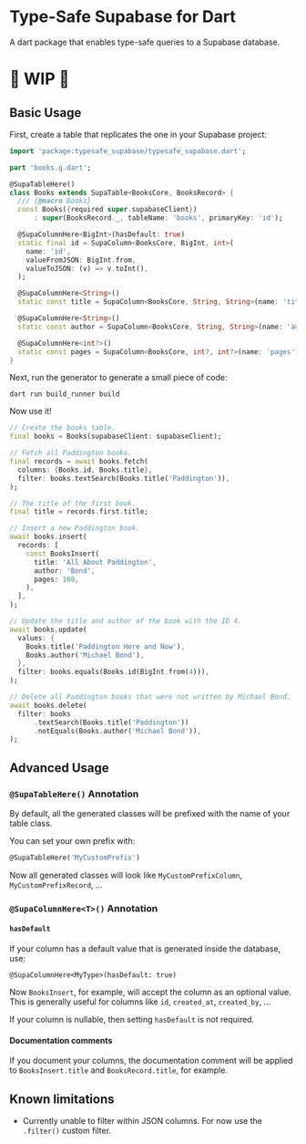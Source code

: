 # Type-Safe Supabase for Dart
A dart package that enables type-safe queries to a Supabase database.

# 🚧 WIP 🚧

## Basic Usage
First, create a table that replicates the one in your Supabase project:
``` dart
import 'package:typesafe_supabase/typesafe_supabase.dart';

part 'books.g.dart';

@SupaTableHere()
class Books extends SupaTable<BooksCore, BooksRecord> {
  /// {@macro Books}
  const Books({required super.supabaseClient})
      : super(BooksRecord._, tableName: 'books', primaryKey: 'id');

  @SupaColumnHere<BigInt>(hasDefault: true)
  static final id = SupaColumn<BooksCore, BigInt, int>(
    name: 'id',
    valueFromJSON: BigInt.from,
    valueToJSON: (v) => v.toInt(),
  );

  @SupaColumnHere<String>()
  static const title = SupaColumn<BooksCore, String, String>(name: 'title');

  @SupaColumnHere<String>()
  static const author = SupaColumn<BooksCore, String, String>(name: 'author');

  @SupaColumnHere<int?>()
  static const pages = SupaColumn<BooksCore, int?, int?>(name: 'pages');
}
```

Next, run the generator to generate a small piece of code:
```
dart run build_runner build
```

Now use it!
``` dart
// Create the books table.
final books = Books(supabaseClient: supabaseClient);

// Fetch all Paddington books.
final records = await books.fetch(
  columns: {Books.id, Books.title},
  filter: books.textSearch(Books.title('Paddington')),
);

// The title of the first book.
final title = records.first.title;

// Insert a new Paddington book.
await books.insert(
  records: [
    const BooksInsert(
      title: 'All About Paddington',
      author: 'Bond',
      pages: 160,
    ),
  ],
);

// Update the title and author of the book with the ID 4.
await books.update(
  values: {
    Books.title('Paddington Here and Now'),
    Books.author('Michael Bond'),
  },
  filter: books.equals(Books.id(BigInt.from(4))),
);

// Delete all Paddington books that were not written by Michael Bond.
await books.delete(
  filter: books
      .textSearch(Books.title('Paddington'))
      .notEquals(Books.author('Michael Bond')),
);
```

## Advanced Usage
### `@SupaTableHere()` Annotation
By default, all the generated classes will be prefixed with the name of your table class.

You can set your own prefix with:
``` dart
@SupaTableHere('MyCustomPrefix')
```

Now all generated classes will look like `MyCustomPrefixColumn`, `MyCustomPrefixRecord`, ...

### `@SupaColumnHere<T>()` Annotation
#### `hasDefault`
If your column has a default value that is generated inside the database, use:
```
@SupaColumnHere<MyType>(hasDefault: true)
```

Now `BooksInsert`, for example, will accept the column as an optional value. This is generally useful for columns like `id`, `created_at`, `created_by`, ...

If your column is nullable, then setting `hasDefault` is not required.

#### Documentation comments
If you document your columns, the documentation comment will be applied to `BooksInsert.title` and `BooksRecord.title`, for example.


## Known limitations
- Currently unable to filter within JSON columns. For now use the `.filter()` custom filter.
